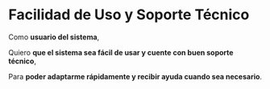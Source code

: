 # Facilidad de Uso y Soporte Técnico

Como **usuario del sistema**,

Quiero **que el sistema sea fácil de usar y cuente con buen soporte técnico**,

Para **poder adaptarme rápidamente y recibir ayuda cuando sea necesario**.
